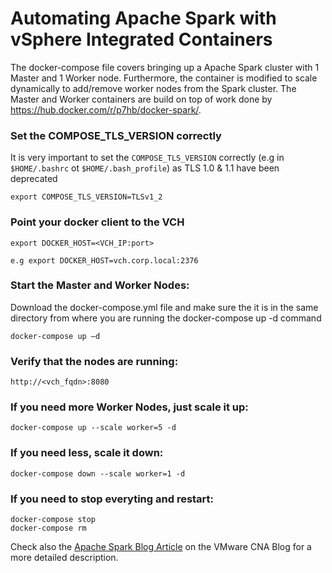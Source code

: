 # Automating Apache Spark with vSphere Integrated Containers

The docker-compose file covers bringing up a Apache Spark cluster with 1 Master and 1 Worker node. Furthermore, the container is modified to scale dynamically to add/remove worker nodes from the Spark cluster.
The Master and Worker containers are build on top of work done by https://hub.docker.com/r/p7hb/docker-spark/.

### Set the COMPOSE_TLS_VERSION correctly

It is very important to set the `COMPOSE_TLS_VERSION` correctly (e.g in `$HOME/.bashrc` ot `$HOME/.bash_profile`) as TLS 1.0 & 1.1 have been deprecated

```
export COMPOSE_TLS_VERSION=TLSv1_2
```

### Point your docker client to the VCH

```
export DOCKER_HOST=<VCH_IP:port>

e.g export DOCKER_HOST=vch.corp.local:2376
```


### Start the Master and Worker Nodes:
Download the docker-compose.yml file and make sure the it is in the same directory from where you are running the docker-compose up -d command

```
docker-compose up –d
```

### Verify that the nodes are running:

```
http://<vch_fqdn>:8080
```

### If you need more Worker Nodes, just scale it up:

```
docker-compose up --scale worker=5 -d
```

### If you need less, scale it down:

```
docker-compose down --scale worker=1 -d
```

### If you need to stop everyting and restart:

```
docker-compose stop
docker-compose rm
```

Check also the [Apache Spark Blog Article](https://blogs.vmware.com/cloudnative/2018/08/08/fire-up-your-data-processing-with-apache-spark-on-vsphere-integrated-containers/) on the VMware CNA Blog for a more detailed description.
